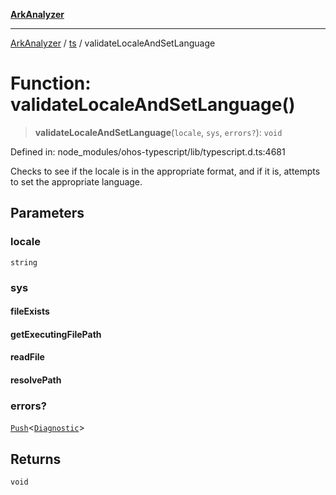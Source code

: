[**ArkAnalyzer**](../../../../README.md)

***

[ArkAnalyzer](../../../../globals.md) / [ts](../README.md) / validateLocaleAndSetLanguage

# Function: validateLocaleAndSetLanguage()

> **validateLocaleAndSetLanguage**(`locale`, `sys`, `errors?`): `void`

Defined in: node\_modules/ohos-typescript/lib/typescript.d.ts:4681

Checks to see if the locale is in the appropriate format,
and if it is, attempts to set the appropriate language.

## Parameters

### locale

`string`

### sys

#### fileExists

#### getExecutingFilePath

#### readFile

#### resolvePath

### errors?

[`Push`](../interfaces/Push.md)\<[`Diagnostic`](../interfaces/Diagnostic.md)\>

## Returns

`void`
